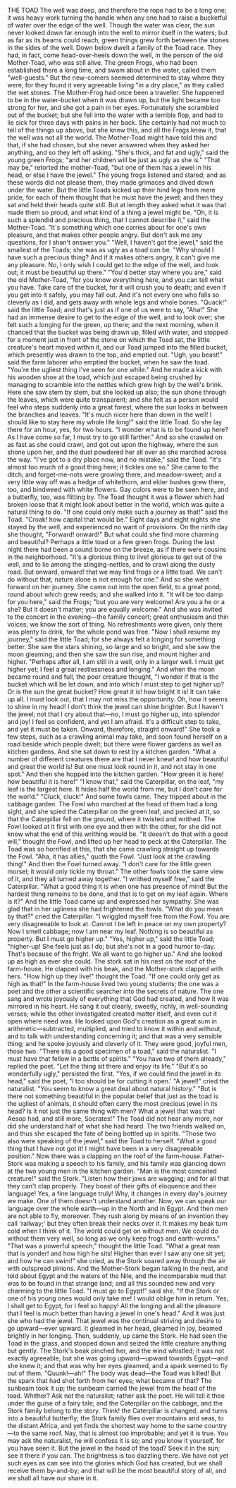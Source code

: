 THE TOAD
The
well
was
deep,
and
therefore
the
rope
had
to
be
a
long
one;
it
was
heavy
work
turning
the
handle
when
any
one
had
to
raise
a
bucketful
of
water
over
the
edge
of
the
well.
Though
the
water
was
clear,
the
sun
never
looked
down
far
enough
into
the
well
to
mirror
itself
in
the
waters;
but
as
far
as
its
beams
could
reach,
green
things
grew
forth
between
the
stones
in
the
sides
of
the
well.
Down
below
dwelt
a
family
of
the
Toad
race.
They
had,
in
fact,
come
head-over-heels
down
the
well,
in
the
person
of
the
old
Mother-Toad,
who
was
still
alive.
The
green
Frogs,
who
had
been
established
there
a
long
time,
and
swam
about
in
the
water,
called
them
"well-guests."
But
the
new-comers
seemed
determined
to
stay
where
they
were,
for
they
found
it
very
agreeable
living
"in
a
dry
place,"
as
they
called
the
wet
stones.
The
Mother-Frog
had
once
been
a
traveller.
She
happened
to
be
in
the
water-bucket
when
it
was
drawn
up,
but
the
light
became
too
strong
for
her,
and
she
got
a
pain
in
her
eyes.
Fortunately
she
scrambled
out
of
the
bucket;
but
she
fell
into
the
water
with
a
terrible
flop,
and
had
to
lie
sick
for
three
days
with
pains
in
her
back.
She
certainly
had
not
much
to
tell
of
the
things
up
above,
but
she
knew
this,
and
all
the
Frogs
knew
it,
that
the
well
was
not
all
the
world.
The
Mother-Toad
might
have
told
this
and
that,
if
she
had
chosen,
but
she
never
answered
when
they
asked
her
anything,
and
so
they
left
off
asking.
"She's
thick,
and
fat
and
ugly,"
said
the
young
green
Frogs;
"and
her
children
will
be
just
as
ugly
as
she
is."
"That
may
be,"
retorted
the
mother-Toad,
"but
one
of
them
has
a
jewel
in
his
head,
or
else
I
have
the
jewel."
The
young
frogs
listened
and
stared;
and
as
these
words
did
not
please
them,
they
made
grimaces
and
dived
down
under
the
water.
But
the
little
Toads
kicked
up
their
hind
legs
from
mere
pride,
for
each
of
them
thought
that
he
must
have
the
jewel;
and
then
they
sat
and
held
their
heads
quite
still.
But
at
length
they
asked
what
it
was
that
made
them
so
proud,
and
what
kind
of
a
thing
a
jewel
might
be.
"Oh,
it
is
such
a
splendid
and
precious
thing,
that
I
cannot
describe
it,"
said
the
Mother-Toad.
"It's
something
which
one
carries
about
for
one's
own
pleasure,
and
that
makes
other
people
angry.
But
don't
ask
me
any
questions,
for
I
shan't
answer
you."
"Well,
I
haven't
got
the
jewel,"
said
the
smallest
of
the
Toads;
she
was
as
ugly
as
a
toad
can
be.
"Why
should
I
have
such
a
precious
thing?
And
if
it
makes
others
angry,
it
can't
give
me
any
pleasure.
No,
I
only
wish
I
could
get
to
the
edge
of
the
well,
and
look
out;
it
must
be
beautiful
up
there."
"You'd
better
stay
where
you
are,"
said
the
old
Mother-Toad,
"for
you
know
everything
here,
and
you
can
tell
what
you
have.
Take
care
of
the
bucket,
for
it
will
crush
you
to
death;
and
even
if
you
get
into
it
safely,
you
may
fall
out.
And
it's
not
every
one
who
falls
so
cleverly
as
I
did,
and
gets
away
with
whole
legs
and
whole
bones.
"Quack!"
said
the
little
Toad;
and
that's
just
as
if
one
of
us
were
to
say,
"Aha!"
She
had
an
immense
desire
to
get
to
the
edge
of
the
well,
and
to
look
over;
she
felt
such
a
longing
for
the
green,
up
there;
and
the
next
morning,
when
it
chanced
that
the
bucket
was
being
drawn
up,
filled
with
water,
and
stopped
for
a
moment
just
in
front
of
the
stone
on
which
the
Toad
sat,
the
little
creature's
heart
moved
within
it,
and
our
Toad
jumped
into
the
filled
bucket,
which
presently
was
drawn
to
the
top,
and
emptied
out.
"Ugh,
you
beast!"
said
the
farm
laborer
who
emptied
the
bucket,
when
he
saw
the
toad.
"You're
the
ugliest
thing
I've
seen
for
one
while."
And
he
made
a
kick
with
his
wooden
shoe
at
the
toad,
which
just
escaped
being
crushed
by
managing
to
scramble
into
the
nettles
which
grew
high
by
the
well's
brink.
Here
she
saw
stem
by
stem,
but
she
looked
up
also;
the
sun
shone
through
the
leaves,
which
were
quite
transparent;
and
she
felt
as
a
person
would
feel
who
steps
suddenly
into
a
great
forest,
where
the
sun
looks
in
between
the
branches
and
leaves.
"It's
much
nicer
here
than
down
in
the
well!
I
should
like
to
stay
here
my
whole
life
long!"
said
the
little
Toad.
So
she
lay
there
for
an
hour,
yes,
for
two
hours.
"I
wonder
what
is
to
be
found
up
here?
As
I
have
come
so
far,
I
must
try
to
go
still
farther."
And
so
she
crawled
on
as
fast
as
she
could
crawl,
and
got
out
upon
the
highway,
where
the
sun
shone
upon
her,
and
the
dust
powdered
her
all
over
as
she
marched
across
the
way.
"I've
got
to
a
dry
place
now,
and
no
mistake,"
said
the
Toad.
"It's
almost
too
much
of
a
good
thing
here;
it
tickles
one
so."
She
came
to
the
ditch;
and
forget-me-nots
were
growing
there,
and
meadow-sweet;
and
a
very
little
way
off
was
a
hedge
of
whitethorn,
and
elder
bushes
grew
there,
too,
and
bindweed
with
white
flowers.
Gay
colors
were
to
be
seen
here,
and
a
butterfly,
too,
was
flitting
by.
The
Toad
thought
it
was
a
flower
which
had
broken
loose
that
it
might
look
about
better
in
the
world,
which
was
quite
a
natural
thing
to
do.
"If
one
could
only
make
such
a
journey
as
that!"
said
the
Toad.
"Croak!
how
capital
that
would
be."
Eight
days
and
eight
nights
she
stayed
by
the
well,
and
experienced
no
want
of
provisions.
On
the
ninth
day
she
thought,
"Forward!
onward!"
But
what
could
she
find
more
charming
and
beautiful?
Perhaps
a
little
toad
or
a
few
green
frogs.
During
the
last
night
there
had
been
a
sound
borne
on
the
breeze,
as
if
there
were
cousins
in
the
neighborhood.
"It's
a
glorious
thing
to
live!
glorious
to
get
out
of
the
well,
and
to
lie
among
the
stinging-nettles,
and
to
crawl
along
the
dusty
road.
But
onward,
onward!
that
we
may
find
frogs
or
a
little
toad.
We
can't
do
without
that;
nature
alone
is
not
enough
for
one."
And
so
she
went
forward
on
her
journey.
She
came
out
into
the
open
field,
to
a
great
pond,
round
about
which
grew
reeds;
and
she
walked
into
it.
"It
will
be
too
damp
for
you
here,"
said
the
Frogs;
"but
you
are
very
welcome!
Are
you
a
he
or
a
she?
But
it
doesn't
matter;
you
are
equally
welcome."
And
she
was
invited
to
the
concert
in
the
evening—the
family
concert;
great
enthusiasm
and
thin
voices;
we
know
the
sort
of
thing.
No
refreshments
were
given,
only
there
was
plenty
to
drink,
for
the
whole
pond
was
free.
"Now
I
shall
resume
my
journey,"
said
the
little
Toad;
for
she
always
felt
a
longing
for
something
better.
She
saw
the
stars
shining,
so
large
and
so
bright,
and
she
saw
the
moon
gleaming;
and
then
she
saw
the
sun
rise,
and
mount
higher
and
higher.
"Perhaps
after
all,
I
am
still
in
a
well,
only
in
a
larger
well.
I
must
get
higher
yet;
I
feel
a
great
restlessness
and
longing."
And
when
the
moon
became
round
and
full,
the
poor
creature
thought,
"I
wonder
if
that
is
the
bucket
which
will
be
let
down,
and
into
which
I
must
step
to
get
higher
up?
Or
is
the
sun
the
great
bucket?
How
great
it
is!
how
bright
it
is!
It
can
take
up
all.
I
must
look
out,
that
I
may
not
miss
the
opportunity.
Oh,
how
it
seems
to
shine
in
my
head!
I
don't
think
the
jewel
can
shine
brighter.
But
I
haven't
the
jewel;
not
that
I
cry
about
that—no,
I
must
go
higher
up,
into
splendor
and
joy!
I
feel
so
confident,
and
yet
I
am
afraid.
It's
a
difficult
step
to
take,
and
yet
it
must
be
taken.
Onward,
therefore,
straight
onward!"
She
took
a
few
steps,
such
as
a
crawling
animal
may
take,
and
soon
found
herself
on
a
road
beside
which
people
dwelt;
but
there
were
flower
gardens
as
well
as
kitchen
gardens.
And
she
sat
down
to
rest
by
a
kitchen
garden.
"What
a
number
of
different
creatures
there
are
that
I
never
knew!
and
how
beautiful
and
great
the
world
is!
But
one
must
look
round
in
it,
and
not
stay
in
one
spot."
And
then
she
hopped
into
the
kitchen
garden.
"How
green
it
is
here!
how
beautiful
it
is
here!"
"I
know
that,"
said
the
Caterpillar,
on
the
leaf,
"my
leaf
is
the
largest
here.
It
hides
half
the
world
from
me,
but
I
don't
care
for
the
world."
"Cluck,
cluck!"
And
some
fowls
came.
They
tripped
about
in
the
cabbage
garden.
The
Fowl
who
marched
at
the
head
of
them
had
a
long
sight,
and
she
spied
the
Caterpillar
on
the
green
leaf,
and
pecked
at
it,
so
that
the
Caterpillar
fell
on
the
ground,
where
it
twisted
and
writhed.
The
Fowl
looked
at
it
first
with
one
eye
and
then
with
the
other,
for
she
did
not
know
what
the
end
of
this
writhing
would
be.
"It
doesn't
do
that
with
a
good
will,"
thought
the
Fowl,
and
lifted
up
her
head
to
peck
at
the
Caterpillar.
The
Toad
was
so
horrified
at
this,
that
she
came
crawling
straight
up
towards
the
Fowl.
"Aha,
it
has
allies,"
quoth
the
Fowl.
"Just
look
at
the
crawling
thing!"
And
then
the
Fowl
turned
away.
"I
don't
care
for
the
little
green
morsel;
it
would
only
tickle
my
throat."
The
other
fowls
took
the
same
view
of
it,
and
they
all
turned
away
together.
"I
writhed
myself
free,"
said
the
Caterpillar.
"What
a
good
thing
it
is
when
one
has
presence
of
mind!
But
the
hardest
thing
remains
to
be
done,
and
that
is
to
get
on
my
leaf
again.
Where
is
it?"
And
the
little
Toad
came
up
and
expressed
her
sympathy.
She
was
glad
that
in
her
ugliness
she
had
frightened
the
fowls.
"What
do
you
mean
by
that?"
cried
the
Caterpillar.
"I
wriggled
myself
free
from
the
Fowl.
You
are
very
disagreeable
to
look
at.
Cannot
I
be
left
in
peace
on
my
own
property?
Now
I
smell
cabbage;
now
I
am
near
my
leaf.
Nothing
is
so
beautiful
as
property.
But
I
must
go
higher
up."
"Yes,
higher
up,"
said
the
little
Toad;
"higher-up!
She
feels
just
as
I
do;
but
she's
not
in
a
good
humor
to-day.
That's
because
of
the
fright.
We
all
want
to
go
higher
up."
And
she
looked
up
as
high
as
ever
she
could.
The
stork
sat
in
his
nest
on
the
roof
of
the
farm-house.
He
clapped
with
his
beak,
and
the
Mother-stork
clapped
with
hers.
"How
high
up
they
live!"
thought
the
Toad.
"If
one
could
only
get
as
high
as
that!"
In
the
farm-house
lived
two
young
students;
the
one
was
a
poet
and
the
other
a
scientific
searcher
into
the
secrets
of
nature.
The
one
sang
and
wrote
joyously
of
everything
that
God
had
created,
and
how
it
was
mirrored
in
his
heart.
He
sang
it
out
clearly,
sweetly,
richly,
in
well-sounding
verses;
while
the
other
investigated
created
matter
itself,
and
even
cut
it
open
where
need
was.
He
looked
upon
God's
creation
as
a
great
sum
in
arithmetic—subtracted,
multiplied,
and
tried
to
know
it
within
and
without,
and
to
talk
with
understanding
concerning
it;
and
that
was
a
very
sensible
thing;
and
he
spoke
joyously
and
cleverly
of
it.
They
were
good,
joyful
men,
those
two.
"There
sits
a
good
specimen
of
a
toad,"
said
the
naturalist.
"I
must
have
that
fellow
in
a
bottle
of
spirits."
"You
have
two
of
them
already,"
replied
the
poet.
"Let
the
thing
sit
there
and
enjoy
its
life."
"But
it's
so
wonderfully
ugly,"
persisted
the
first.
"Yes,
if
we
could
find
the
jewel
in
its
head,"
said
the
poet,
"I
too
should
be
for
cutting
it
open.'
"A
jewel!"
cried
the
naturalist.
"You
seem
to
know
a
great
deal
about
natural
history."
"But
is
there
not
something
beautiful
in
the
popular
belief
that
just
as
the
toad
is
the
ugliest
of
animals,
it
should
often
carry
the
most
precious
jewel
in
its
head?
Is
it
not
just
the
same
thing
with
men?
What
a
jewel
that
was
that
Aesop
had,
and
still
more,
Socrates!"
The
Toad
did
not
hear
any
more,
nor
did
she
understand
half
of
what
she
had
heard.
The
two
friends
walked
on,
and
thus
she
escaped
the
fate
of
being
bottled
up
in
spirits.
"Those
two
also
were
speaking
of
the
jewel,"
said
the
Toad
to
herself.
"What
a
good
thing
that
I
have
not
got
it!
I
might
have
been
in
a
very
disagreeable
position."
Now
there
was
a
clapping
on
the
roof
of
the
farm-house.
Father-Stork
was
making
a
speech
to
his
family,
and
his
family
was
glancing
down
at
the
two
young
men
in
the
kitchen
garden.
"Man
is
the
most
conceited
creature!"
said
the
Stork.
"Listen
how
their
jaws
are
wagging;
and
for
all
that
they
can't
clap
properly.
They
boast
of
their
gifts
of
eloquence
and
their
language!
Yes,
a
fine
language
truly!
Why,
it
changes
in
every
day's
journey
we
make.
One
of
them
doesn't
understand
another.
Now,
we
can
speak
our
language
over
the
whole
earth—up
in
the
North
and
in
Egypt.
And
then
men
are
not
able
to
fly,
moreover.
They
rush
along
by
means
of
an
invention
they
call
'railway;'
but
they
often
break
their
necks
over
it.
It
makes
my
beak
turn
cold
when
I
think
of
it.
The
world
could
get
on
without
men.
We
could
do
without
them
very
well,
so
long
as
we
only
keep
frogs
and
earth-worms."
"That
was
a
powerful
speech,"
thought
the
little
Toad.
"What
a
great
man
that
is
yonder!
and
how
high
he
sits!
Higher
than
ever
I
saw
any
one
sit
yet;
and
how
he
can
swim!"
she
cried,
as
the
Stork
soared
away
through
the
air
with
outspread
pinions.
And
the
Mother-Stork
began
talking
in
the
nest,
and
told
about
Egypt
and
the
waters
of
the
Nile,
and
the
incomparable
mud
that
was
to
be
found
in
that
strange
land;
and
all
this
sounded
new
and
very
charming
to
the
little
Toad.
"I
must
go
to
Egypt!"
said
she.
"If
the
Stork
or
one
of
his
young
ones
would
only
take
me!
I
would
oblige
him
in
return.
Yes,
I
shall
get
to
Egypt,
for
I
feel
so
happy!
All
the
longing
and
all
the
pleasure
that
I
feel
is
much
better
than
having
a
jewel
in
one's
head."
And
it
was
just
she
who
had
the
jewel.
That
jewel
was
the
continual
striving
and
desire
to
go
upward—ever
upward.
It
gleamed
in
her
head,
gleamed
in
joy,
beamed
brightly
in
her
longing.
Then,
suddenly,
up
came
the
Stork.
He
had
seen
the
Toad
in
the
grass,
and
stooped
down
and
seized
the
little
creature
anything
but
gently.
The
Stork's
beak
pinched
her,
and
the
wind
whistled;
it
was
not
exactly
agreeable,
but
she
was
going
upward—upward
towards
Egypt—and
she
knew
it;
and
that
was
why
her
eyes
gleamed,
and
a
spark
seemed
to
fly
out
of
them.
"Quunk!—ah!"
The
body
was
dead—the
Toad
was
killed!
But
the
spark
that
had
shot
forth
from
her
eyes;
what
became
of
that?
The
sunbeam
took
it
up;
the
sunbeam
carried
the
jewel
from
the
head
of
the
toad.
Whither?
Ask
not
the
naturalist;
rather
ask
the
poet.
He
will
tell
it
thee
under
the
guise
of
a
fairy
tale;
and
the
Caterpillar
on
the
cabbage,
and
the
Stork
family
belong
to
the
story.
Think!
the
Caterpillar
is
changed,
and
turns
into
a
beautiful
butterfly;
the
Stork
family
flies
over
mountains
and
seas,
to
the
distant
Africa,
and
yet
finds
the
shortest
way
home
to
the
same
country—to
the
same
roof.
Nay,
that
is
almost
too
improbable;
and
yet
it
is
true.
You
may
ask
the
naturalist,
he
will
confess
it
is
so;
and
you
know
it
yourself,
for
you
have
seen
it.
But
the
jewel
in
the
head
of
the
toad?
Seek
it
in
the
sun;
see
it
there
if
you
can.
The
brightness
is
too
dazzling
there.
We
have
not
yet
such
eyes
as
can
see
into
the
glories
which
God
has
created,
but
we
shall
receive
them
by-and-by;
and
that
will
be
the
most
beautiful
story
of
all,
and
we
shall
all
have
our
share
in
it.
